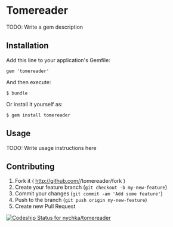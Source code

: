 # Tomereader

TODO: Write a gem description

## Installation

Add this line to your application's Gemfile:

    gem 'tomereader'

And then execute:

    $ bundle

Or install it yourself as:

    $ gem install tomereader

## Usage

TODO: Write usage instructions here

## Contributing

1. Fork it ( http://github.com/<my-github-username>/tomereader/fork )
2. Create your feature branch (`git checkout -b my-new-feature`)
3. Commit your changes (`git commit -am 'Add some feature'`)
4. Push to the branch (`git push origin my-new-feature`)
5. Create new Pull Request

[ ![Codeship Status for nychka/tomereader](https://www.codeship.io/projects/8595e280-3da0-0132-0fb6-028472313e2c/status)](https://www.codeship.io/projects/43314)
